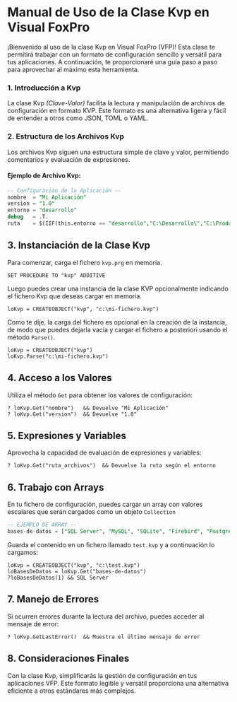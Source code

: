 # Manual de Uso de la Clase Kvp en Visual FoxPro

¡Bienvenido al uso de la clase Kvp en Visual FoxPro (VFP)! 
Esta clase te permitirá trabajar con un formato de configuración sencillo y versátil para tus aplicaciones. A continuación, te proporcionaré una guía paso a paso para aprovechar al máximo esta herramienta.


### 1. Introducción a Kvp

La clase Kvp *(Clave-Valor)* facilita la lectura y manipulación de archivos de configuración en formato KVP. Este formato es una alternativa ligera y fácil de entender a otros como JSON, TOML o YAML.

### 2. Estructura de los Archivos Kvp

Los archivos Kvp siguen una estructura simple de clave y valor, permitiendo comentarios y evaluación de expresiones.

#### Ejemplo de Archivo Kvp:

```SQL
-- Configuración de la Aplicación --
nombre  = "Mi Aplicación"
version = "1.0"
entorno = "desarrollo"
debug   = .T.
ruta    = $(IIF(this.entorno == "desarrollo","C:\Desarrollo\","C:\Produccion\"))
```

## 3. Instanciación de la Clase Kvp

Para comenzar, carga el fichero `kvp.prg` en memoria.
```xBase
SET PROCEDURE TO "kvp" ADDITIVE
```
Luego puedes crear una instancia de la clase KVP opcionalmente indicando el fichero Kvp que deseas cargar en memoria. 
```xBase
loKvp = CREATEOBJECT("kvp", "c:\mi-fichero.kvp")
```
Como te dije, la carga del fichero es opcional en la creación de la instancia, de modo que puedes dejarla vacía y cargar el fichero a posteriori usando el método `Parse()`.

```xBase
loKvp = CREATEOBJECT("kvp")
loKvp.Parse("c:\mi-fichero.kvp")
```

## 4. Acceso a los Valores

Utiliza el método `Get` para obtener los valores de configuración:
```xBase
? loKvp.Get("nombre")   && Devuelve "Mi Aplicación"
? loKvp.Get("version")  && Devuelve "1.0"
```

## 5. Expresiones y Variables

Aprovecha la capacidad de evaluación de expresiones y variables:
```xBase
? loKvp.Get("ruta_archivos")  && Devuelve la ruta según el entorno
```

## 6. Trabajo con Arrays

En tu fichero de configuración, puedes cargar un array con valores escalares que serán cargados como un objeto `Collection` 
```SQL
-- EJEMPLO DE ARRAY --
bases-de-datos = ["SQL Server", "MySQL", "SQLite", "Firebird", "Postgres"]
```
Guarda el contenido en un fichero llamado `test.kvp` y a continuación lo cargamos:
```xBase
loKvp = CREATEOBJECT("kvp", "c:\test.kvp")
loBasesDeDatos = loKvp.Get("bases-de-datos")
?loBasesDeDatos(1) && SQL Server
```

## 7. Manejo de Errores

Si ocurren errores durante la lectura del archivo, puedes acceder al mensaje de error:
```xBase
? loKvp.GetLastError()  && Muestra el último mensaje de error
```
## 8. Consideraciones Finales

Con la clase Kvp, simplificarás la gestión de configuración en tus aplicaciones VFP. Este formato legible y versátil proporciona una alternativa eficiente a otros estándares más complejos.
